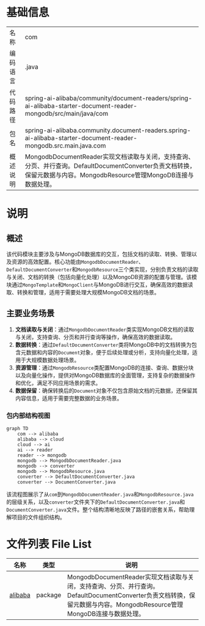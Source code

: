 # 基础信息

|      |      |
|------|------|
| 名称 | com |
| 编码语言 | .java |
| 代码路径 | spring-ai-alibaba/community/document-readers/spring-ai-alibaba-starter-document-reader-mongodb/src/main/java/com |
| 包名 | spring-ai-alibaba.community.document-readers.spring-ai-alibaba-starter-document-reader-mongodb.src.main.java.com |
| 概述说明 | MongodbDocumentReader实现文档读取与关闭，支持查询、分页、并行查询。DefaultDocumentConverter负责文档转换，保留元数据与内容。MongodbResource管理MongoDB连接与数据处理。 |

# 说明

## 概述
该代码模块主要涉及与MongoDB数据库的交互，包括文档的读取、转换、管理以及资源的高效配置。核心功能由`MongodbDocumentReader`、`DefaultDocumentConverter`和`MongodbResource`三个类实现，分别负责文档的读取与关闭、文档的转换（包括向量化处理）以及MongoDB资源的配置与管理。该模块通过`MongoTemplate`和`MongoClient`与MongoDB进行交互，确保高效的数据读取、转换和管理，适用于需要处理大规模MongoDB文档的场景。

## 主要业务场景
1. **文档读取与关闭**：通过`MongodbDocumentReader`类实现MongoDB文档的读取与关闭，支持查询、分页和并行查询等操作，确保高效的数据读取。
2. **数据转换**：通过`DefaultDocumentConverter`类将MongoDB中的文档转换为包含元数据和内容的`Document`对象，便于后续处理或分析，支持向量化处理，适用于大规模数据处理场景。
3. **资源管理**：通过`MongodbResource`类配置MongoDB的连接、查询、数据分块以及向量化操作，提供对MongoDB数据库的全面管理，支持复杂的数据操作和优化，满足不同应用场景的需求。
4. **数据保留**：确保转换后的`Document`对象不仅包含原始文档的元数据，还保留其内容信息，适用于需要完整数据的业务场景。


### 包内部结构视图

```mermaid
graph TD
    com --> alibaba
    alibaba --> cloud
    cloud --> ai
    ai --> reader
    reader --> mongodb
    mongodb --> MongodbDocumentReader.java
    mongodb --> converter
    mongodb --> MongodbResource.java
    converter --> DefaultDocumentConverter.java
    converter --> DocumentConverter.java
```

该流程图展示了从`com`到`MongodbDocumentReader.java`和`MongodbResource.java`的层级关系，以及`converter`文件夹下的`DefaultDocumentConverter.java`和`DocumentConverter.java`文件。整个结构清晰地反映了路径的嵌套关系，帮助理解项目的文件组织结构。

# 文件列表 File List

| 名称   | 类型  | 说明 |
|-------|------|-------------|
| [alibaba](alibaba/_module.md) | package | MongodbDocumentReader实现文档读取与关闭，支持查询、分页、并行查询。DefaultDocumentConverter负责文档转换，保留元数据与内容。MongodbResource管理MongoDB连接与数据处理。 |


